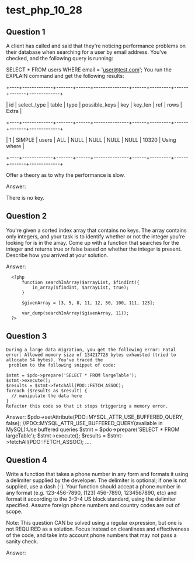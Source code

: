 # test_php_10_28
## Question 1
  A client has called and said that they're noticing performance problems on their database when searching for a user by email address. You've checked, and the following query is running:

  SELECT * FROM users WHERE email = 'user@test.com';
  You run the EXPLAIN command and get the following results:

  <p>+----+-------------+-------+------+---------------+------+---------+------+-------+-------------+</p>
  <p>| id | select_type | table | type | possible_keys | key  | key_len | ref  | rows  | Extra       |</p>
  <p>+----+-------------+-------+------+---------------+------+---------+------+-------+-------------+</p>
  <p>|  1 | SIMPLE      | users | ALL  | NULL          | NULL | NULL    | NULL | 10320 | Using where |</p>
  <p>+----+-------------+-------+------+---------------+------+---------+------+-------+-------------+</p>
  <p>Offer a theory as to why the performance is slow.</p>

<p>Answer:</p>
 <p>There is no key.</p>
  
## Question 2
You're given a sorted index array that contains no keys. The array contains only integers, and your task is to identify whether or not the integer you're looking for is in the array. Come up with a function that searches for the integer and returns true or false based on whether the integer is present. Describe how you arrived at your solution.

Answer:
```
  <?php
      function searchInArray($arrayList, $findInt){
          in_array($findInt, $arrayList, true);
      }

      $givenArray = [3, 5, 8, 11, 12, 50, 100, 111, 123];

      var_dump(searchInArray($givenArray, 11));
  ?>
 ```
## Question 3
    During a large data migration, you get the following error: Fatal error: Allowed memory size of 134217728 bytes exhausted (tried to allocate 54 bytes). You've traced the
     problem to the following snippet of code:

    $stmt = $pdo->prepare('SELECT * FROM largeTable');
    $stmt->execute();
    $results = $stmt->fetchAll(PDO::FETCH_ASSOC);
    foreach ($results as $result) {
      // manipulate the data here
    }
    Refactor this code so that it stops triggering a memory error.
    
 Answer:
  $pdo->setAttribute(PDO::MYSQL_ATTR_USE_BUFFERED_QUERY, false);  //PDO::MYSQL_ATTR_USE_BUFFERED_QUERY(available in MySQL):Use buffered queries
  $stmt = $pdo->prepare('SELECT * FROM largeTable');
  $stmt->execute();
  $results = $stmt->fetchAll(PDO::FETCH_ASSOC);
  ....
## Question 4
  Write a function that takes a phone number in any form and formats it using a delimiter supplied by the developer. The delimiter is optional; if one is not supplied, use a dash (-). Your function should accept a phone number in any format (e.g. 123-456-7890, (123) 456-7890, 1234567890, etc) and format it according to the 3-3-4 US block standard, using the delimiter specified. Assume foreign phone numbers and country codes are out of scope.

  Note: This question CAN be solved using a regular expression, but one is not REQUIRED as a solution. Focus instead on cleanliness and effectiveness of the code, and take into account phone numbers that may not pass a sanity check.

Answer:
  
